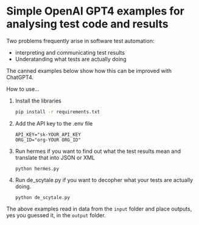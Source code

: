 # Simple OpenAI GPT4 examples for analysing test code and results

Two problems frequently arise in software test automation:
 - interpreting and communicating test results
 - Underatanding what tests are actually doing

The canned examples below show how this can be improved with ChatGPT4.

How to use...

1. Install the libraries
    ```bash
    pip install -r requirements.txt
    ```

2. Add the API key to the .env file
    ```
    API_KEY="sk-YOUR_API_KEY
    ORG_ID="org-YOUR ORG_ID"
    ```

3. Run hermes if you want to find out what the test results mean and translate that into JSON or XML
    ```
    python hermes.py
    ```

4. Run de_scytale.py if you want to decopher what your tests are actually doing.
    ```
    python de_scytale.py
    ```


The above examples read in data from the `input` folder and place outputs, yes you guessed it, in the `output` folder.
